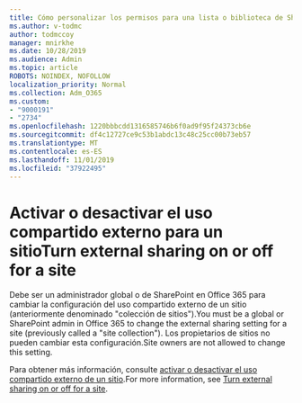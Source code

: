 ```yaml
---
title: Cómo personalizar los permisos para una lista o biblioteca de SharePoint
ms.author: v-todmc
author: todmccoy
manager: mnirkhe
ms.date: 10/28/2019
ms.audience: Admin
ms.topic: article
ROBOTS: NOINDEX, NOFOLLOW
localization_priority: Normal
ms.collection: Adm_O365
ms.custom:
- "9000191"
- "2734"
ms.openlocfilehash: 1220bbbcdd1316585746b6f0ad9f95f24373cb6e
ms.sourcegitcommit: df4c12727ce9c53b1abdc13c48c25cc00b73eb57
ms.translationtype: MT
ms.contentlocale: es-ES
ms.lasthandoff: 11/01/2019
ms.locfileid: "37922495"
---
```

# <a name="turn-external-sharing-on-or-off-for-a-site"></a><span data-ttu-id="96085-102">Activar o desactivar el uso compartido externo para un sitio</span><span class="sxs-lookup"><span data-stu-id="96085-102">Turn external sharing on or off for a site</span></span>

<span data-ttu-id="96085-103">Debe ser un administrador global o de SharePoint en Office 365 para cambiar la configuración del uso compartido externo de un sitio (anteriormente denominado "colección de sitios").</span><span class="sxs-lookup"><span data-stu-id="96085-103">You must be a global or SharePoint admin in Office 365 to change the external sharing setting for a site (previously called a "site collection").</span></span> <span data-ttu-id="96085-104">Los propietarios de sitios no pueden cambiar esta configuración.</span><span class="sxs-lookup"><span data-stu-id="96085-104">Site owners are not allowed to change this setting.</span></span> 

<span data-ttu-id="96085-105">Para obtener más información, consulte [activar o desactivar el uso compartido externo de un sitio](https://docs.microsoft.com/sharepoint/change-external-sharing-site).</span><span class="sxs-lookup"><span data-stu-id="96085-105">For more information, see [Turn external sharing on or off for a site](https://docs.microsoft.com/sharepoint/change-external-sharing-site).</span></span>